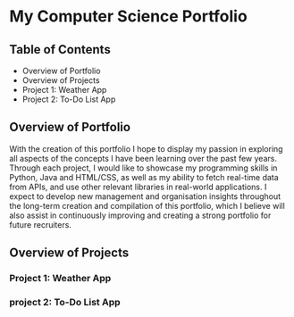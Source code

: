 # My Computer Science Portfolio

## Table of Contents
- Overview of Portfolio
- Overview of Projects
- Project 1: Weather App
- Project 2: To-Do List App

## Overview of Portfolio
With the creation of this portfolio I hope to display my passion in exploring all aspects of the concepts I have been learning over the past few years. Through each project, I would like to showcase my programming skills in Python, Java and HTML/CSS, as well as my ability to fetch real-time data from APIs, and use other relevant libraries in real-world applications.
I expect to develop new management and organisation insights throughout the long-term creation and compilation of this portfolio, which I believe will also assist in continuously improving and creating a strong portfolio for future recruiters.

## Overview of Projects

### Project 1: Weather App

### project 2: To-Do List App
